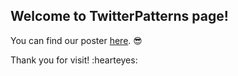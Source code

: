 ## Welcome to TwitterPatterns page!

You can find our poster [here](poster.pdf). :sunglasses:

Thank you for visit! :hearteyes:
